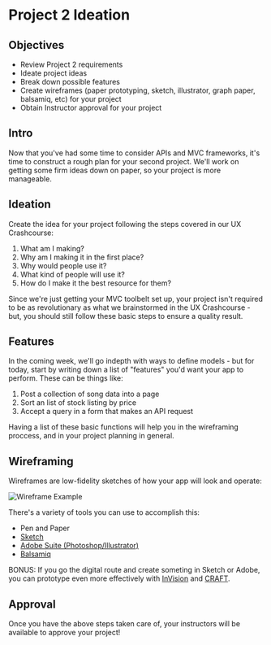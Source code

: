 # Project 2 Ideation

## Objectives

- Review Project 2 requirements
- Ideate project ideas
- Break down possible features
- Create wireframes (paper prototyping, sketch, illustrator, graph paper, balsamiq, etc) for your project
- Obtain Instructor approval for your project

## Intro

Now that you've had some time to consider APIs and MVC frameworks, it's time to construct a rough plan for your second project. We'll work on getting some firm ideas down on paper, so your project is more manageable.

## Ideation

Create the idea for your project following the steps covered in our UX Crashcourse:

1. What am I making?
2. Why am I making it in the first place?
3. Why would people use it?
4. What kind of people will use it?
5. How do I make it the best resource for them?

Since we're just getting your MVC toolbelt set up, your project isn't required to be as revolutionary as what we brainstormed in the UX Crashcourse - but, you should still follow these basic steps to ensure a quality result.

## Features

In the coming week, we'll go indepth with ways to define models - but for today, start by writing down a list of "features" you'd want your app to perform. These can be things like:

1. Post a collection of song data into a page
2. Sort an list of stock listing by price
3. Accept a query in a form that makes an API request

Having a list of these basic functions will help you in the wireframing proccess, and in your project planning in general.

## Wireframing

Wireframes are low-fidelity sketches of how your app will look and operate:

![Wireframe Example](http://anythingnet.com.au/wp-content/uploads/2015/05/app-development-wireframing-flowchart.jpg)

There's a variety of tools you can use to accomplish this:
- Pen and Paper
- [Sketch](https://www.sketchapp.com/)
- [Adobe Suite (Photoshop/Illustrator)](http://www.adobe.com/creativecloud.html)
- [Balsamiq](https://balsamiq.com/)

BONUS: If you go the digital route and create someting in Sketch or Adobe, you can prototype even more effectively with [InVision](https://www.invisionapp.com/) and [CRAFT](https://www.invisionapp.com/craft).

## Approval

Once you have the above steps taken care of, your instructors will be available to approve your project! 



